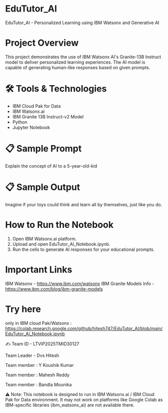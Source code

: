 # EduTutor_AI
EduTutor_AI - Personalized Learning using IBM Watsonx and Generative AI

# Project Overview
This project demonstrates the use of IBM Watsonx AI's Granite-13B Instruct model to deliver personalized learning experiences. The AI model is capable of generating human-like responses based on given prompts.

# 🛠 Tools & Technologies
- IBM Cloud Pak for Data
- IBM Watsonx.ai
- IBM Granite 13B Instruct-v2 Model
- Python
- Jupyter Notebook

# 📋 Sample Prompt
Explain the concept of AI to a 5-year-old-kid

# 📋 Sample Output
Imagine if your toys could think and learn all by themselves, just like you do.

# How to Run the Notebook

1. Open IBM Watsonx.ai platform.
2. Upload and open EduTutor_AI_Notebook.ipynb.
3. Run the cells to generate AI responses for your educational prompts.

 # Important Links

IBM Watsonx - https://www.ibm.com/watsonx 
IBM Granite Models Info - https://www.ibm.com/blog/ibm-granite-models

# Try here
only in IBM cloud Pak/Watsonx : https://colab.research.google.com/github/hitesh747/EduTutor_AI/blob/main/EduTutor_AI_Notebook.ipynb

✍ Team ID - LTVIP2025TMID30127

Team Leader - Dvs Hitesh

Team member : Y Koushik Kumar

Team member : Mahesh Reddy

Team member : Bandla Mounika

⚠ Note: This notebook is designed to run in IBM Watsonx.ai / IBM Cloud Pak for Data environment.
It may not work on platforms like Google Colab as IBM-specific libraries (ibm_watsonx_ai) are not available there.
